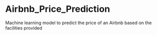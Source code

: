 # Airbnb_Price_Prediction
Machine learning model to predict the price of an Airbnb based on the facilities provided
